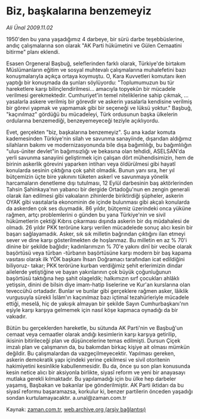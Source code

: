 # Biz, başkalarına benzemeyiz

*Ali Ünal 2009.11.02*

<tr><td class="metin" colspan="2" style="padding-top: 20px; padding-left: 5px; ">1950'den bu yana yaşadığımız 4 darbeye, bir sürü darbe teşebbüslerine, andıç çalışmalarına son olarak "AK Parti hükümetini ve Gülen Cemaatini bitirme" planı eklendi.</td></tr><tr><td class="metin" colspan="2" style="padding-top: 20px; padding-left: 5px; "><p> Esasen Orgeneral Başbuğ, seleflerinden farklı olarak, Türkiye'de birtakım Müslümanların eğitim ve sosyal muhtevalı çalışmalarına muhalefetini bazı konuşmalarıyla açıkça ortaya koymuştu. O, Kara Kuvvetleri komutanı iken yaptığı bir konuşmada da şunları söylüyordu: "Toplumumuzun bu tür hareketlere karşı bilinçlendirilmesi... amacıyla topyekûn bir mücadele verilmesi gerekmektedir. Cumhuriyet'in temel niteliklerine sahip çıkmak, ... yasalarla askere verilmiş bir görevdir ve askerin yasalarla kendisine verilmiş bir görevi yapmak ve yapmamak gibi bir seçeneği ve lüksü yoktur." Başbuğ, "kaçınılmaz" gördüğü bu mücadeleyi, Türk ordusunun başka ülkelerin ordularına benzemediği, benzeyemeyeceği teziyle açıklıyordu.
<p>Evet, gerçekten "biz, başkalarına benzemeyiz". Şu ana kadar komuta kademesinden Türkiye'nin silah ve savunma sanayiinde, dışarıdan aldığımız silahların bakımı ve modernizasyonunda bile dışa bağımlılığı, bu bağımlılığın "ulus-üniter devlet"in bağımsızlığı ve bekasına olan tehdidi, ASELSAN'da yerli savunma sanayiini geliştirmek için çalışan dört mühendisimizin, hem de birinin askerlik görevini yaparken intiharı veya öldürülmesi gibi hayatî konularda sesinin çıktığına çok şahit olmadık. Bunun yanı sıra, her yıl bütçemizin üçte bire yakınını tüketen askerî ve savunmaya yönelik harcamaların denetleme dışı tutulması, 12 Eylül darbesinin baş aktörlerinden Tahsin Şahinkaya'nın yabancı bir dergide Ortadoğu'nun en zengin generali olarak ilan edilmesi gibi vakıaların zihinlerde biriktirdiği şüpheler, askerin OYAK gibi vasıtalarla ekonominin de içinde bulunması gibi akçalı konularda da askerden çok ses duymadık. 86 yıldır, bütçemiz üzerindeki onca yüküne rağmen, artçı problemlerini o günden bu yana Türkiye'nin ve sivil hükümetlerin çektiği Kıbrıs çıkarması dışında askerin bir dış müdahalesi de olmadı. 26 yıldır PKK terörüne karşı verilen mücadelede sonuç alıcı kesin bir başarı sağlayamadık. Asker, sık sık milletin bağrından çıktığını ilan etmeyi sever ve dine karşı gösterilmekten de hoşlanmaz. Bu milletin en az % 70'i dinine bir şekilde bağlıdır; kadınlarımızın % 70'e yakını dinî bir vecibe olarak başörtüsü veya türban -türbanın başörtüsüne karşı modern bir baş kapama vasıtası olarak ilk YÖK başkanı İhsan Doğramacı tarafından icat edildiğini biliyoruz- takar; PKK terörüne kurban verdiğimiz şehit erlerimizin dindar ailelerde yetiştiğine ve bayan yakınlarının çok büyük çoğunluğunun başörtüsü taktığına hep şahit olageldik; halkımızın sırf çocukları ahlâklı yetişsin, dinini de bilsin diye imam-hatip liselerine ve Kur'an kurslarına olan teveccühü ortadadır. Bunlar ve bunlar gibi gerçeklere rağmen asker, lâiklik vurgusuyla sürekli İslâm'ın kaçınılmaz bazı içtimaî tezahürleriyle mücadele ettiği, meselâ, hiç de yakışık almayan bir şekilde Sayın Cumhurbaşkanı'nın eşiyle karşı karşıya gelmemek için nasıl köşe kapmaca oynadığı da bir vakıadır.
<p>Bütün bu gerçeklerden hareketle, bu sütunda AK Parti'nin ve Başbuğ'un cemaat veya cemaatler olarak andığı kesimlerin karşı karşıya getirilip, ikisinin bitirileceği plan ve düşüncelerine temas edilmişti. Dursun Çiçek imzalı plan ve çalışmanın da, bu bakımdan birkaç kişiye ait olması mümkün değildir. Bu çalışmalardan da vazgeçilmeyecektir. Yapılması gereken, askerin demokratik yapı içindeki yerine çekilmesi ve sivil otoritenin hakimiyetini kesinlikle kabullenmesidir. Bu da, önce şu son plan konusunda kesin netice alıcı bir aksiyonla birlikte, siyasî reform ve yeni bir anayasayı mutlaka gerekli kılmaktadır. Bu yapılamadığı için bu ülke hep darbeler yaşamış, Başbakan ve bakanlar ipe gönderilmiştir. AK Parti iktidarı da bu siyasî reformu başaramazsa, korkulur ki, benzer partilerin önceden yaşadığı sondan kurtulamayacaktır. a.unal@zaman.com.tr <br/></p></p></p></td></tr>

Kaynak: [zaman.com.tr](http://zaman.com.tr/yazar.do?yazino=910506), [web.archive.org (arşiv bağlantısı)](http://web.archive.org/web/20100109113933/http://www.zaman.com.tr:80/yazar.do?yazino=910506)

